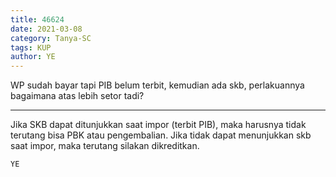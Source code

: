 ```yaml
---
title: 46624
date: 2021-03-08
category: Tanya-SC
tags: KUP
author: YE
---
```


WP sudah bayar tapi PIB belum terbit, kemudian ada skb, perlakuannya bagaimana atas lebih setor tadi?

---

Jika SKB dapat ditunjukkan saat impor (terbit PIB), maka harusnya tidak terutang bisa PBK atau pengembalian. Jika tidak dapat menunjukkan skb saat impor, maka terutang silakan dikreditkan.

`YE`
